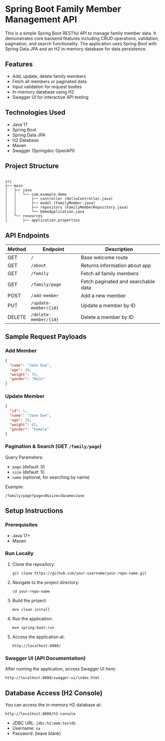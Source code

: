 # Spring Boot Family Member Management API

This is a simple Spring Boot RESTful API to manage family member data. It demonstrates core backend features including CRUD operations, validation, pagination, and search functionality. The application uses Spring Boot with Spring Data JPA and an H2 in-memory database for data persistence.

## Features

- Add, update, delete family members
- Fetch all members or paginated data
- Input validation for request bodies
- In-memory database using H2
- Swagger UI for interactive API testing

## Technologies Used

- Java 17
- Spring Boot
- Spring Data JPA
- H2 Database
- Maven
- Swagger (Springdoc OpenAPI)

## Project Structure

```

src
├── main
│   ├── java
│   │   └── com.example.demo
│   │       ├── controller (HelloController.java)
│   │       ├── model (FamilyMember.java)
│   │       ├── repository (FamilyMemberRepository.java)
│   │       └── DemoApplication.java
│   └── resources
│       ├── application.properties

````

## API Endpoints

| Method | Endpoint                  | Description                      |
|--------|---------------------------|----------------------------------|
| GET    | `/`                       | Base welcome route               |
| GET    | `/about`                  | Returns information about app    |
| GET    | `/family`                 | Fetch all family members         |
| GET    | `/family/page`           | Fetch paginated and searchable data |
| POST   | `/add-member`            | Add a new member                 |
| PUT    | `/update-member/{id}`    | Update a member by ID            |
| DELETE | `/delete-member/{id}`    | Delete a member by ID            |

## Sample Request Payloads

### Add Member
```json
{
  "name": "John Doe",
  "age": 30,
  "weight": 75,
  "gender": "Male"
}
````

### Update Member

```json
{
  "id": 1,
  "name": "Jane Doe",
  "age": 28,
  "weight": 65,
  "gender": "Female"
}
```

### Pagination & Search (GET `/family/page`)

Query Parameters:

* `page` (default: 0)
* `size` (default: 5)
* `name` (optional, for searching by name)

Example:

```
/family/page?page=0&size=3&name=Jane
```

## Setup Instructions

### Prerequisites

* Java 17+
* Maven

### Run Locally

1. Clone the repository:

   ```
   git clone https://github.com/your-username/your-repo-name.git
   ```

2. Navigate to the project directory:

   ```
   cd your-repo-name
   ```

3. Build the project:

   ```
   mvn clean install
   ```

4. Run the application:

   ```
   mvn spring-boot:run
   ```

5. Access the application at:

   ```
   http://localhost:8080/
   ```

### Swagger UI (API Documentation)

After running the application, access Swagger UI here:

```
http://localhost:8080/swagger-ui/index.html
```

## Database Access (H2 Console)

You can access the in-memory H2 database at:

```
http://localhost:8080/h2-console
```

* JDBC URL: `jdbc:h2:mem:testdb`
* Username: `sa`
* Password: (leave blank)

